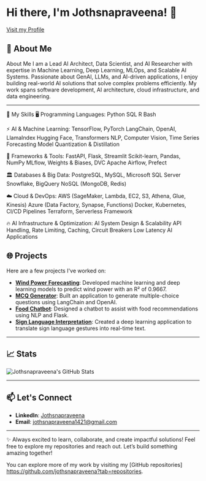 # Hi there, I'm Jothsnapraveena! 👋
[Visit my Profile](https://github.com/jothsnapraveena/jothsnapraveena)


## 🌟 About Me
About Me
I am a Lead AI Architect, Data Scientist, and AI Researcher with expertise in Machine Learning, Deep Learning, MLOps, and Scalable AI Systems. Passionate about GenAI, LLMs, and AI-driven applications, I enjoy building real-world AI solutions that solve complex problems efficiently. My work spans software development, AI architecture, cloud infrastructure, and data engineering.

---

🚀 My Skills
🖥️ Programming Languages:
Python
SQL
R
Bash

⚡ AI & Machine Learning:
TensorFlow, PyTorch
LangChain, OpenAI, LlamaIndex
Hugging Face, Transformers
NLP, Computer Vision, Time Series Forecasting
Model Quantization & Distillation

🔧 Frameworks & Tools:
FastAPI, Flask, Streamlit
Scikit-learn, Pandas, NumPy
MLflow, Weights & Biases, DVC
Apache Airflow, Prefect

🏛️ Databases & Big Data:
PostgreSQL, MySQL, Microsoft SQL Server
Snowflake, BigQuery
NoSQL (MongoDB, Redis)

☁️ Cloud & DevOps:
AWS (SageMaker, Lambda, EC2, S3, Athena, Glue, Kinesis)
Azure (Data Factory, Synapse, Functions)
Docker, Kubernetes, CI/CD Pipelines
Terraform, Serverless Framework

🔥 AI Infrastructure & Optimization:
AI System Design & Scalability
API Handling, Rate Limiting, Caching, Circuit Breakers
Low Latency AI Applications


## 🌐 Projects
Here are a few projects I've worked on:

- **[Wind Power Forecasting](https://github.com/jothsnapraveena/wind-power-forecasting)**: Developed machine learning and deep learning models to predict wind power with an R² of 0.9667.
- **[MCQ Generator](https://github.com/jothsnapraveena/mcq-generator)**: Built an application to generate multiple-choice questions using LangChain and OpenAI.
- **[Food Chatbot](https://github.com/jothsnapraveena/food_ChatBot)**: Designed a chatbot to assist with food recommendations using NLP and Flask.
- **[Sign Language Interpretation](https://github.com/jothsnapraveena/sign-language-interpretation)**: Created a deep learning application to translate sign language gestures into real-time text.

---

## 📈 Stats
![Jothsnapraveena's GitHub Stats](https://github-readme-stats.vercel.app/api?username=jothsnapraveena&show_icons=true&theme=radical)

---

## 📫 Let's Connect
- **LinkedIn**: [Jothsnapraveena](https://www.linkedin.com/in/jothsna/)
- **Email**: jothsnapraveena1421@gmail.com

---

✨ Always excited to learn, collaborate, and create impactful solutions! Feel free to explore my repositories and reach out. Let’s build something amazing together!

You can explore more of my work by visiting my [GitHub repositories] https://github.com/jothsnapraveena?tab=repositories.



  




